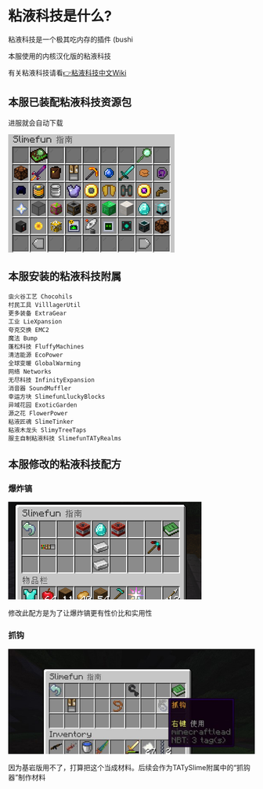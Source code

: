 # 粘液科技是什么?

粘液科技是一个极其吃内存的插件 (bushi

本服使用的内核汉化版的粘液科技

有关粘液科技请看[👉粘液科技中文Wiki](https://slimefun-wiki.guizhanss.cn/)

## 本服已装配粘液科技资源包

进服就会自动下载

<img src="Play/Slimefun/img/SlimefunRes.png"></img>

## 本服安装的粘液科技附属

```
虫火谷工艺 Chocohils
村民工具 VilllagerUtil
更多装备 ExtraGear
工业 LieXpansion
夸克交换 EMC2
魔法 Bump
蓬松科技 FluffyMachines
清洁能源 EcoPower
全球变暖 GlobalWarming
网络 Networks
无尽科技 InfinityExpansion
消音器 SoundMuffler
幸运方块 SlimefunLluckyBlocks
异域花园 ExoticGarden
源之花 FlowerPower
粘液匠魂 SlimeTinker
粘液木龙头 SlimyTreeTaps
服主自制粘液科技 SlimefunTATyRealms
```

## 本服修改的粘液科技配方

### 爆炸镐

<img src="Play/Slimefun/img/BaoZhaGao.png"></img>

修改此配方是为了让爆炸镐更有性价比和实用性

### 抓钩

<img src="Play/Slimefun/img/ZhuaGou.jpg"></img>

因为基岩版用不了，打算把这个当成材料。后续会作为TATySlime附属中的“抓钩器”制作材料
